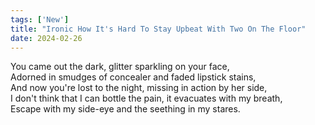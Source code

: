 ```yaml
---
tags: ['New']
title: "Ironic How It's Hard To Stay Upbeat With Two On The Floor"
date: 2024-02-26
---
```


You came out the dark, glitter sparkling on your face,  
Adorned in smudges of concealer and faded lipstick stains,  
And now you're lost to the night, missing in action by her side,  
I don't think that I can bottle the pain, it evacuates with my breath,  
Escape with my side-eye and the seething in my stares.  
